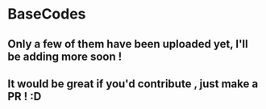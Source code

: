 # BaseCodes

## Only a few of them have been uploaded yet, I'll be adding more soon !

## It would be great if you'd contribute , just make a PR ! :D 

